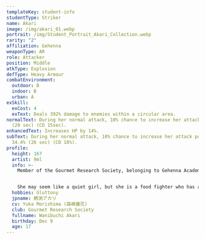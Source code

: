 ```yaml
---
templateKey: student-info
studentType: Striker
name: Akari
image: /img/akari_01.webp
portrait: /img/Student_Portrait_Akari_Collection.webp
rarity: "2"
affiliation: Gehenna
weaponType: AR
role: Attacker
position: Middle
atkType: Explosion
defType: Heavy Armour
combatEnvironment:
  outdoor: B
  indoor: B
  urban: A
exSkill:
  exCost: 4
  exText: Deals 392% damage to enemies within a circular area.
normalText: During her normal attack, 10% chance to increase her attack by 38.7%
  (20 sec) (CD 15sec).
enhancedText: Increases HP by 14%.
subText: During her normal attack, 10% chance to increase her attack power by
  34.4% (26 sec) (CD 18%).
profile:
  height: 167
  artist: 9ml
  info: >-
    Member of the Gourmet Research Society, belonging to Gehenna Academy.


    She may seem like a quiet girl, but she is a food fighter who has always been the champion of the Kivotos gluttony competition. She is basically a calm and good-natured person, but as a student of Gehenna Academy, she is sometimes willing to give others a hard time.
  hobbies: Gluttony
  jpname: 鰐渕アカリ
  cv: Yuka Morishima (森嶋優花)
  club: Gourmet Research Society
  fullname: Wanibuchi Akari
  birthday: Dec 9
  age: 17
---
```

